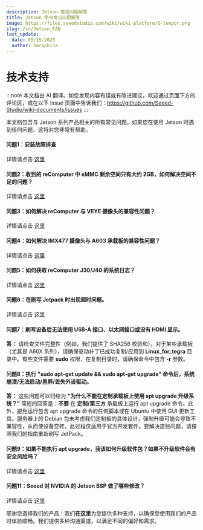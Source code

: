 ```yaml
---
description: Jetson-常见问题解答
title: Jetson 使用常见问题解答
image: https://files.seeedstudio.com/wiki/wiki-platform/S-tempor.png
slug: /cn/Jetson_FAQ
last_update:
  date: 05/15/2025
  author: Seraphina
---
```


# 技术支持

:::note
本文档由 AI 翻译。如您发现内容有误或有改进建议，欢迎通过页面下方的评论区，或在以下 Issue 页面中告诉我们：https://github.com/Seeed-Studio/wiki-documents/issues
:::

本文档包含与 Jetson 系列产品相关的所有常见问题。如果您在使用 Jetson 时遇到任何问题，这将对您非常有帮助。

#### 问题1：安装故障排查

详情请点击 [这里](/Troubleshooting_Installation)

#### 问题2：收到的 reComputer 中 eMMC 剩余空间只有大约 2GB，如何解决空间不足的问题？

详情请点击 [这里](/solution_of_insufficient_space)

#### 问题3：如何解决 reComputer 与 VEYE 摄像头的兼容性问题？

详情请点击 [这里](/Solution_for_the_Compatibility_Issue_between_reComputer_and_VEYE_Camera)

#### 问题4：如何解决 IMX477 摄像头与 A603 承载板的兼容性问题？

详情请点击 [这里](/Use_IMX477_Camera_with_A603_Jetson_Carrier_Board)

#### 问题5：如何获取 reComputer J30/J40 的系统日志？

详情请点击 [这里](/get_the_system_log_of_recomputer_j30_and_j40)

#### 问题6：在刷写 Jetpack 时出现超时问题。

详情请点击 [这里](/usb_timeout_during_flash)

#### 问题7：刷写设备后无法使用 USB-A 接口、以太网接口或没有 HDMI 显示。
**答：** 请检查文件完整性（例如，我们提供了 SHA256 校验和）。对于某些承载板（尤其是 A60X 系列），请确保驱动补丁已成功复制/应用到 **Linux_for_tegra** 目录中。有些文件需要 **sudo** 权限，在复制目录时，请确保命令中包含 **-r** 参数。

#### 问题8：执行 "sudo apt-get update && sudo apt-get upgrade" 命令后，系统崩溃/无法启动/黑屏/丢失外设驱动。
**答：** 这些问题可以归结为 **“为什么不能在定制承载板上使用 apt upgrade 升级系统？”** 简短的回答是：**不要** 在 **定制/第三方** 承载板上运行 apt upgrade 命令。此外，避免运行包含 apt upgrade 命令的任何脚本或在 Ubuntu 中使用 GUI 更新工具。服务器上的 Debian 包未考虑我们定制板的具体设计，强制升级可能会导致不兼容性，从而使设备变砖。此过程仅适用于官方开发套件。要解决这些问题，请按照我们的指南重新刷写 JetPack。

#### 问题9：如果不能执行 apt upgrade，我该如何升级软件包？如果不升级软件会有安全风险吗？

详情请点击 [这里](/upgrade_software_packages_for_jetson)

<!-- #### 问题10：如何使用 OTA（空中升级）方法升级 Jetson 设备的系统版本。 -->

<!-- 详情请点击 [这里](/updating_jetpack_with_ota) -->

#### 问题11：Seeed 对 NVIDIA 的 Jetson BSP 做了哪些修改？

详情请点击 [这里](/differences_of_l4t_between_seeed_and_nvidia)


感谢您选择我们的产品！我们**在这里**为您提供多种支持，以确保您使用我们的产品时体验顺畅。我们提供多种沟通渠道，以满足不同的偏好和需求。

<div class="button_tech_support_container">
<a href="https://forum.seeedstudio.com/" class="button_forum"></a>
<a href="https://www.seeedstudio.com/contacts" class="button_email"></a>
</div>

<div class="button_tech_support_container">
<a href="https://discord.gg/eWkprNDMU7" class="button_discord"></a>
<a href="https://github.com/Seeed-Studio/wiki-documents/discussions/69" class="button_discussion"></a>
</div>